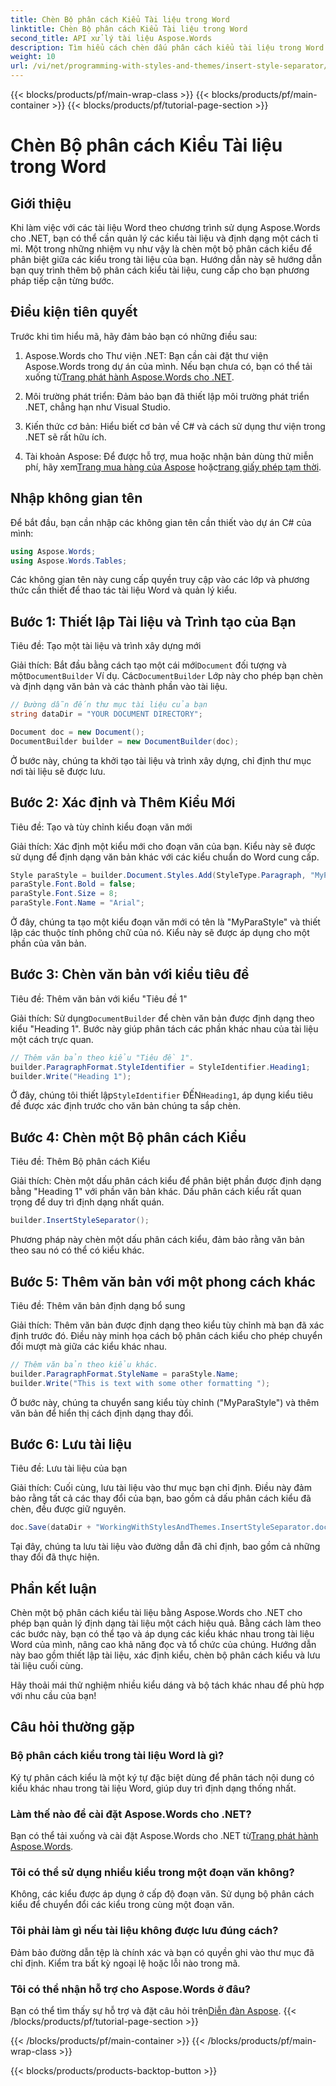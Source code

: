 ```yaml
---
title: Chèn Bộ phân cách Kiểu Tài liệu trong Word
linktitle: Chèn Bộ phân cách Kiểu Tài liệu trong Word
second_title: API xử lý tài liệu Aspose.Words
description: Tìm hiểu cách chèn dấu phân cách kiểu tài liệu trong Word bằng Aspose.Words cho .NET. Hướng dẫn này cung cấp hướng dẫn và mẹo để quản lý kiểu tài liệu.
weight: 10
url: /vi/net/programming-with-styles-and-themes/insert-style-separator/
---
```


{{< blocks/products/pf/main-wrap-class >}}
{{< blocks/products/pf/main-container >}}
{{< blocks/products/pf/tutorial-page-section >}}

# Chèn Bộ phân cách Kiểu Tài liệu trong Word

## Giới thiệu

Khi làm việc với các tài liệu Word theo chương trình sử dụng Aspose.Words cho .NET, bạn có thể cần quản lý các kiểu tài liệu và định dạng một cách tỉ mỉ. Một trong những nhiệm vụ như vậy là chèn một bộ phân cách kiểu để phân biệt giữa các kiểu trong tài liệu của bạn. Hướng dẫn này sẽ hướng dẫn bạn quy trình thêm bộ phân cách kiểu tài liệu, cung cấp cho bạn phương pháp tiếp cận từng bước.

## Điều kiện tiên quyết

Trước khi tìm hiểu mã, hãy đảm bảo bạn có những điều sau:

1.  Aspose.Words cho Thư viện .NET: Bạn cần cài đặt thư viện Aspose.Words trong dự án của mình. Nếu bạn chưa có, bạn có thể tải xuống từ[Trang phát hành Aspose.Words cho .NET](https://releases.aspose.com/words/net/).
   
2. Môi trường phát triển: Đảm bảo bạn đã thiết lập môi trường phát triển .NET, chẳng hạn như Visual Studio.

3. Kiến thức cơ bản: Hiểu biết cơ bản về C# và cách sử dụng thư viện trong .NET sẽ rất hữu ích.

4.  Tài khoản Aspose: Để được hỗ trợ, mua hoặc nhận bản dùng thử miễn phí, hãy xem[Trang mua hàng của Aspose](https://purchase.aspose.com/buy) hoặc[trang giấy phép tạm thời](https://purchase.aspose.com/temporary-license/).

## Nhập không gian tên

Để bắt đầu, bạn cần nhập các không gian tên cần thiết vào dự án C# của mình:

```csharp
using Aspose.Words;
using Aspose.Words.Tables;
```

Các không gian tên này cung cấp quyền truy cập vào các lớp và phương thức cần thiết để thao tác tài liệu Word và quản lý kiểu.

## Bước 1: Thiết lập Tài liệu và Trình tạo của Bạn

Tiêu đề: Tạo một tài liệu và trình xây dựng mới

 Giải thích: Bắt đầu bằng cách tạo một cái mới`Document` đối tượng và một`DocumentBuilder` Ví dụ. Các`DocumentBuilder` Lớp này cho phép bạn chèn và định dạng văn bản và các thành phần vào tài liệu.

```csharp
// Đường dẫn đến thư mục tài liệu của bạn
string dataDir = "YOUR DOCUMENT DIRECTORY"; 

Document doc = new Document();
DocumentBuilder builder = new DocumentBuilder(doc);
```

Ở bước này, chúng ta khởi tạo tài liệu và trình xây dựng, chỉ định thư mục nơi tài liệu sẽ được lưu.

## Bước 2: Xác định và Thêm Kiểu Mới

Tiêu đề: Tạo và tùy chỉnh kiểu đoạn văn mới

Giải thích: Xác định một kiểu mới cho đoạn văn của bạn. Kiểu này sẽ được sử dụng để định dạng văn bản khác với các kiểu chuẩn do Word cung cấp.

```csharp
Style paraStyle = builder.Document.Styles.Add(StyleType.Paragraph, "MyParaStyle");
paraStyle.Font.Bold = false;
paraStyle.Font.Size = 8;
paraStyle.Font.Name = "Arial";
```

Ở đây, chúng ta tạo một kiểu đoạn văn mới có tên là "MyParaStyle" và thiết lập các thuộc tính phông chữ của nó. Kiểu này sẽ được áp dụng cho một phần của văn bản.

## Bước 3: Chèn văn bản với kiểu tiêu đề

Tiêu đề: Thêm văn bản với kiểu "Tiêu đề 1"

 Giải thích: Sử dụng`DocumentBuilder` để chèn văn bản được định dạng theo kiểu "Heading 1". Bước này giúp phân tách các phần khác nhau của tài liệu một cách trực quan.

```csharp
// Thêm văn bản theo kiểu "Tiêu đề 1".
builder.ParagraphFormat.StyleIdentifier = StyleIdentifier.Heading1;
builder.Write("Heading 1");
```

Ở đây, chúng tôi thiết lập`StyleIdentifier` ĐẾN`Heading1`, áp dụng kiểu tiêu đề được xác định trước cho văn bản chúng ta sắp chèn.

## Bước 4: Chèn một Bộ phân cách Kiểu

Tiêu đề: Thêm Bộ phân cách Kiểu

Giải thích: Chèn một dấu phân cách kiểu để phân biệt phần được định dạng bằng "Heading 1" với phần văn bản khác. Dấu phân cách kiểu rất quan trọng để duy trì định dạng nhất quán.

```csharp
builder.InsertStyleSeparator();
```

Phương pháp này chèn một dấu phân cách kiểu, đảm bảo rằng văn bản theo sau nó có thể có kiểu khác.

## Bước 5: Thêm văn bản với một phong cách khác

Tiêu đề: Thêm văn bản định dạng bổ sung

Giải thích: Thêm văn bản được định dạng theo kiểu tùy chỉnh mà bạn đã xác định trước đó. Điều này minh họa cách bộ phân cách kiểu cho phép chuyển đổi mượt mà giữa các kiểu khác nhau.

```csharp
// Thêm văn bản theo kiểu khác.
builder.ParagraphFormat.StyleName = paraStyle.Name;
builder.Write("This is text with some other formatting ");
```

Ở bước này, chúng ta chuyển sang kiểu tùy chỉnh ("MyParaStyle") và thêm văn bản để hiển thị cách định dạng thay đổi.

## Bước 6: Lưu tài liệu

Tiêu đề: Lưu tài liệu của bạn

Giải thích: Cuối cùng, lưu tài liệu vào thư mục bạn chỉ định. Điều này đảm bảo rằng tất cả các thay đổi của bạn, bao gồm cả dấu phân cách kiểu đã chèn, đều được giữ nguyên.

```csharp
doc.Save(dataDir + "WorkingWithStylesAndThemes.InsertStyleSeparator.docx");
```

Tại đây, chúng ta lưu tài liệu vào đường dẫn đã chỉ định, bao gồm cả những thay đổi đã thực hiện.

## Phần kết luận

Chèn một bộ phân cách kiểu tài liệu bằng Aspose.Words cho .NET cho phép bạn quản lý định dạng tài liệu một cách hiệu quả. Bằng cách làm theo các bước này, bạn có thể tạo và áp dụng các kiểu khác nhau trong tài liệu Word của mình, nâng cao khả năng đọc và tổ chức của chúng. Hướng dẫn này bao gồm thiết lập tài liệu, xác định kiểu, chèn bộ phân cách kiểu và lưu tài liệu cuối cùng. 

Hãy thoải mái thử nghiệm nhiều kiểu dáng và bộ tách khác nhau để phù hợp với nhu cầu của bạn!

## Câu hỏi thường gặp

### Bộ phân cách kiểu trong tài liệu Word là gì?
Ký tự phân cách kiểu là một ký tự đặc biệt dùng để phân tách nội dung có kiểu khác nhau trong tài liệu Word, giúp duy trì định dạng thống nhất.

### Làm thế nào để cài đặt Aspose.Words cho .NET?
 Bạn có thể tải xuống và cài đặt Aspose.Words cho .NET từ[Trang phát hành Aspose.Words](https://releases.aspose.com/words/net/).

### Tôi có thể sử dụng nhiều kiểu trong một đoạn văn không?
Không, các kiểu được áp dụng ở cấp độ đoạn văn. Sử dụng bộ phân cách kiểu để chuyển đổi các kiểu trong cùng một đoạn văn.

### Tôi phải làm gì nếu tài liệu không được lưu đúng cách?
Đảm bảo đường dẫn tệp là chính xác và bạn có quyền ghi vào thư mục đã chỉ định. Kiểm tra bất kỳ ngoại lệ hoặc lỗi nào trong mã.

### Tôi có thể nhận hỗ trợ cho Aspose.Words ở đâu?
 Bạn có thể tìm thấy sự hỗ trợ và đặt câu hỏi trên[Diễn đàn Aspose](https://forum.aspose.com/c/words/8).
{{< /blocks/products/pf/tutorial-page-section >}}

{{< /blocks/products/pf/main-container >}}
{{< /blocks/products/pf/main-wrap-class >}}

{{< blocks/products/products-backtop-button >}}
